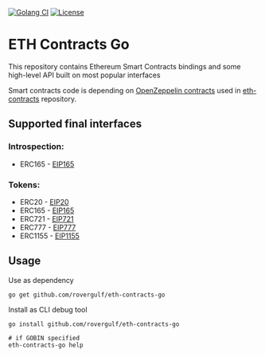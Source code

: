 [![Golang CI](https://github.com/rovergulf/eth-contracts-go/actions/workflows/checks.yml/badge.svg)](https://github.com/rovergulf/eth-contracts-go/actions/workflows/checks.yml)
[![License](https://img.shields.io/badge/License-Apache_2.0-blue.svg)](https://opensource.org/licenses/Apache-2.0)



# ETH Contracts Go

This repository contains Ethereum Smart Contracts bindings and some high-level API built on most popular interfaces

Smart contracts code is depending
on [OpenZeppelin contracts](https://github.com/OpenZeppelin/openzeppelin-contracts) used
in [eth-contracts](https://github.com/rovergulf/eth-contracts) repository.

## Supported final interfaces

### Introspection:
- ERC165 - [EIP165](https://eips.ethereum.org/EIPS/eip-165)

### Tokens:
- ERC20 - [EIP20](https://eips.ethereum.org/EIPS/eip-20)
- ERC165 - [EIP165](https://eips.ethereum.org/EIPS/eip-165)
- ERC721 - [EIP721](https://eips.ethereum.org/EIPS/eip-721)
- ERC777 - [EIP777](https://eips.ethereum.org/EIPS/eip-777)
- ERC1155 - [EIP1155](https://eips.ethereum.org/EIPS/eip-1155)


## Usage

Use as dependency

```shell
go get github.com/rovergulf/eth-contracts-go
```

Install as CLI debug tool

```shell
go install github.com/rovergulf/eth-contracts-go

# if GOBIN specified
eth-contracts-go help
```
